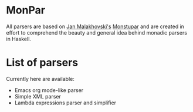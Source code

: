 MonPar
======
All parsers are based on [Jan Malakhovski's](http://oxij.org) [Monstupar](https://github.com/oxij/haskell-course-ru/tree/master/Monstupar) and are created in effort to comprehend the beauty and general idea behind monadic parsers in Haskell.

List of parsers
===============
Currently here are available:
 * Emacs org mode-like parser
 * Simple XML parser
 * Lambda expressions parser and simplifier
